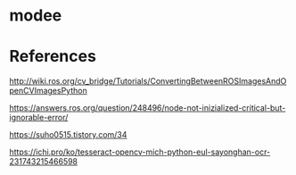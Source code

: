# modee

# References
http://wiki.ros.org/cv_bridge/Tutorials/ConvertingBetweenROSImagesAndOpenCVImagesPython

https://answers.ros.org/question/248496/node-not-inizialized-critical-but-ignorable-error/

https://suho0515.tistory.com/34

https://ichi.pro/ko/tesseract-opencv-mich-python-eul-sayonghan-ocr-231743215466598
